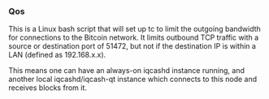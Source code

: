### Qos ###

This is a Linux bash script that will set up tc to limit the outgoing bandwidth for connections to the Bitcoin network. It limits outbound TCP traffic with a source or destination port of 51472, but not if the destination IP is within a LAN (defined as 192.168.x.x).

This means one can have an always-on iqcashd instance running, and another local iqcashd/iqcash-qt instance which connects to this node and receives blocks from it.
